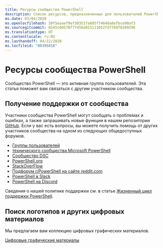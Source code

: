 ```yaml
---
title: Ресурсы сообщества PowerShell
description: Список ресурсов, предназначенных для пользователей PowerShell и созданных ими
ms.date: 03/04/2020
ms.openlocfilehash: 50f5eaaef9ef30351fa605f74648a8efbce90af3
ms.sourcegitcommit: 6545c60578f7745be015111052fd7769f8289296
ms.translationtype: HT
ms.contentlocale: ru-RU
ms.lasthandoff: 04/22/2020
ms.locfileid: "80395018"
---
```

# <a name="powershell-community-resources"></a>Ресурсы сообщества PowerShell

Сообщество PowerShell — это активная группа пользователей. Эта статья поможет вам связаться с другим участником сообщества.

## <a name="getting-support-from-the-community"></a>Получение поддержки от сообщества

Участники сообщества PowerShell могут сообщать о проблемах и ошибках, а также запрашивать новые функции в нашем репозитории [GitHub](https://github.com/powershell/powershell/issues). Если у вас есть вопросы, вы можете получить помощь от других участников сообщества на одном из следующих общедоступных форумов.

- [Группы пользователей](https://aka.ms/psusergroup)
- [технического сообщества Microsoft PowerShell](https://techcommunity.microsoft.com/t5/PowerShell/ct-p/WindowsPowerShell)
- [Сообщество DSC](https://dsccommunity.org/)
- [PowerShell.org](https://powershell.org/)
- [StackOverFlow](https://stackoverflow.com/questions/tagged/powershell)
- [Подфорум r/PowerShell на сайте reddit.com](https://www.reddit.com/r/PowerShell/)
- [PowerShell в Slack](https://join.slack.com/t/powershell/shared_invite/enQtNjk2ODE4MTkxNTY4LWJlOTU3NzBiYWFiMjM3Mzg3M2E5OGJiNGE4YjVhODVlNWNlY2I2ZWRkNGY2NjE4MThiYTg4OWI5NjA4MDM3ZjQ)
- [PowerShell на Discord](https://discord.gg/Ju25cw6)

Сведения о нашей политике поддержки см. в статье [Жизненный цикл поддержки PowerShell](/powershell/scripting/powershell-support-lifecycle).

## <a name="looking-for-logos-and-other-digital-goodies"></a>Поиск логотипов и других цифровых материалов

Мы предлагаем вам коллекцию цифровых графических материалов.

[Цифровые графические материалы](/powershell/scripting/community/digital-art)
